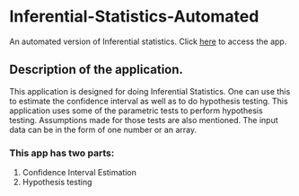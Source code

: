 # Inferential-Statistics-Automated
An automated version of Inferential statistics. Click [here](https://yashdatascience1-work-on-inferential-statistics-code1-6y9rgx.streamlit.app/) 
to access the app.

## **Description of the application**.
This application is designed for doing Inferential Statistics. One can use this to estimate the confidence interval as well as to do hypothesis testing. This application uses some of the parametric tests to perform hypothesis testing. Assumptions made for those tests are also mentioned. The input data can be in the form of one number or an array.

### **This app has two parts**:
1. Confidence Interval Estimation
2. Hypothesis testing



